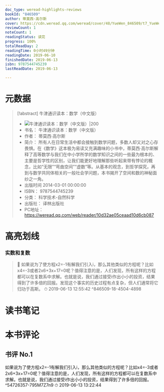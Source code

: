 ```yaml
---
doc_type: weread-highlights-reviews
bookId: "846509"
author: 蒂莫西·高尔斯
cover: https://cdn.weread.qq.com/weread/cover/48/YueWen_846509/t7_YueWen_846509.jpg
reviewCount: 1
noteCount: 1
readingStatus: 读完
progress: 100%
totalReadDay: 2
readingTime: 0小时49分钟
readingDate: 2019-06-10
finishedDate: 2019-06-13
isbn: 9787544745239
lastReadDate: 2019-06-13

---
```

# 元数据
> [!abstract] 牛津通识读本：数学（中文版）
> - ![ 牛津通识读本：数学（中文版）|200](https://cdn.weread.qq.com/weread/cover/48/YueWen_846509/t7_YueWen_846509.jpg)
> - 书名： 牛津通识读本：数学（中文版）
> - 作者： 蒂莫西·高尔斯
> - 简介： 所有人在日常生活中都会接触到数学问题，多数人却又对之心存畏惧。在《数学》这本极为易读又充满趣味的小书中，蒂莫西·高尔斯解释了高等数学与我们在中小学所学的数学知识之间的一些最为根本的、主要是哲学性的区别，让我们能更好地理解那些听起来带有悖论的概念，比如“无限”“弯曲空间”“虚数”等。从基本的观念，到哲学探究，再到与数学共同体相关的一般社会学问题，本书揭开了空间和数的神秘面纱之一角。
> - 出版时间 2014-03-01 00:00:00
> - ISBN： 9787544745239
> - 分类： 科学技术-自然科学
> - 出版社： 译林出版社
> - PC地址：https://weread.qq.com/web/reader/10d32ae05ceaad10d6cb087

# 高亮划线

### 实数和复数

> 📌 如果说为了使方程x2=-1有解我们引入i，那么其他类似的方程呢？比如x4=-3或者2x6+3x+17=0呢？值得注意的是，人们发现，所有这样的方程都可以在复数系中求解。也就是说，我们通过接受i作出小小的投资，结果得到了许多倍的回报。发现这个事实的历史过程有点复杂，但人们通常将它归功于高斯。 
> ⏱ 2019-06-13 12:55:42 ^846509-18-4504-4898

# 读书笔记

# 本书评论

## 书评 No.1 
如果说为了使方程x2=-1有解我们引入i，那么其他类似的方程呢？比如x4=-3或者2x6+3x+17=0呢？值得注意的是，人们发现，所有这样的方程都可以在复数系中求解。也就是说，我们通过接受i作出小小的投资，结果得到了许多倍的回报。
 ^54726357-795M7Z7n9
⏱ 2019-06-13 13:22:44
